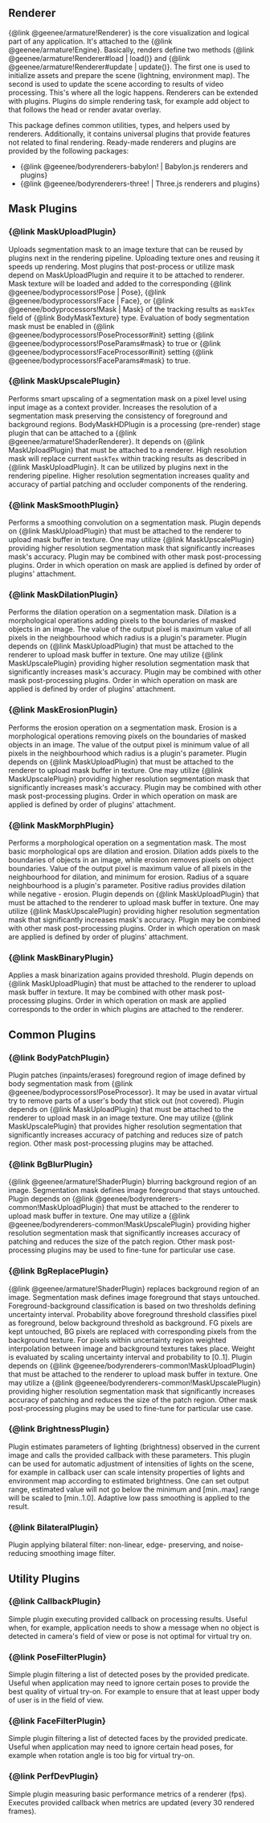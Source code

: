 ## Renderer

{@link @geenee/armature!Renderer} is the core visualization
and logical part of any application. It's attached to the
{@link @geenee/armature!Engine}. Basically, renders define
two methods {@link @geenee/armature!Renderer#load | load()}
and {@link @geenee/armature!Renderer#update | update()}. The
first one is used to initialize assets and prepare the scene
(lightning, environment map). The second is used to update
the scene according to results of video processing. This's
where all the logic happens. Renderers can be extended with
plugins. Plugins do simple rendering task, for example add
object to that follows the head or render avatar overlay.

This package defines common utilities, types, and helpers used
by renderers. Additionally, it contains universal plugins that
provide features not related to final rendering. Ready-made
renderers and plugins are provided by the following packages:
* {@link @geenee/bodyrenderers-babylon! | Babylon.js renderers and plugins}
* {@link @geenee/bodyrenderers-three! | Three.js renderers and plugins}

## Mask Plugins

### {@link MaskUploadPlugin}
Uploads segmentation mask to an image texture that can
be reused by plugins next in the rendering pipeline.
Uploading texture ones and reusing it speeds up rendering.
Most plugins that post-process or utilize mask depend on
MaskUploadPlugin and require it to be attached to renderer.
Mask texture will be loaded and added to the corresponding
{@link @geenee/bodyprocessors!Pose | Pose},
{@link @geenee/bodyprocessors!Face | Face}, or
{@link @geenee/bodyprocessors!Mask | Mask} of the tracking
results as `maskTex` field of {@link BodyMaskTexture} type.
Evaluation of body segmentation mask must be enabled in
{@link @geenee/bodyprocessors!PoseProcessor#init} setting
{@link @geenee/bodyprocessors!PoseParams#mask} to true or
{@link @geenee/bodyprocessors!FaceProcessor#init} setting
{@link @geenee/bodyprocessors!FaceParams#mask} to true.

### {@link MaskUpscalePlugin}
Performs smart upscaling of a segmentation mask on a pixel
level using input image as a context provider. Increases the
resolution of a segmentation mask preserving the consistency
of foreground and background regions. BodyMaskHDPlugin is a
processing (pre-render) stage plugin that can be attached to
a {@link @geenee/armature!ShaderRenderer}. It depends on
{@link MaskUploadPlugin} that must be attached to a renderer.
High resolution mask will replace current `maskTex` within
tracking results as described in {@link MaskUploadPlugin}.
It can be utilized by plugins next in the rendering pipeline.
Higher resolution segmentation increases quality and accuracy
of partial patching and occluder components of the rendering.

### {@link MaskSmoothPlugin}
Performs a smoothing convolution on a segmentation mask.
Plugin depends on {@link MaskUploadPlugin} that must be
attached to the renderer to upload mask buffer in texture.
One may utilize {@link MaskUpscalePlugin} providing higher
resolution segmentation mask that significantly increases
mask's accuracy. Plugin may be combined with other mask
post-processing plugins. Order in which operation on mask
are applied is defined by order of plugins' attachment.

### {@link MaskDilationPlugin}
Performs the dilation operation on a segmentation mask.
Dilation is a morphological operations adding pixels to
the boundaries of masked objects in an image. The value
of the output pixel is maximum value of all pixels in
the neighbourhood which radius is a plugin's parameter.
Plugin depends on {@link MaskUploadPlugin} that must be
attached to the renderer to upload mask buffer in texture.
One may utilize {@link MaskUpscalePlugin} providing higher
resolution segmentation mask that significantly increases
mask's accuracy. Plugin may be combined with other mask
post-processing plugins. Order in which operation on mask
are applied is defined by order of plugins' attachment.

### {@link MaskErosionPlugin}
Performs the erosion operation on a segmentation mask.
Erosion is a morphological operations removing pixels on
the boundaries of masked objects in an image. The value
of the output pixel is minimum value of all pixels in
the neighbourhood which radius is a plugin's parameter.
Plugin depends on {@link MaskUploadPlugin} that must be
attached to the renderer to upload mask buffer in texture.
One may utilize {@link MaskUpscalePlugin} providing higher
resolution segmentation mask that significantly increases
mask's accuracy. Plugin may be combined with other mask
post-processing plugins. Order in which operation on mask
are applied is defined by order of plugins' attachment.

### {@link MaskMorphPlugin}
Performs a morphological operation on a segmentation mask.
The most basic morphological ops are dilation and erosion.
Dilation adds pixels to the boundaries of objects in an
image, while erosion removes pixels on object boundaries.
Value of the output pixel is maximum value of all pixels
in the neighbourhood for dilation, and minimum for erosion.
Radius of a square neighbourhood is a plugin's parameter.
Positive radius provides dilation while negative - erosion.
Plugin depends on {@link MaskUploadPlugin} that must be
attached to the renderer to upload mask buffer in texture.
One may utilize {@link MaskUpscalePlugin} providing higher
resolution segmentation mask that significantly increases
mask's accuracy. Plugin may be combined with other mask
post-processing plugins. Order in which operation on mask
are applied is defined by order of plugins' attachment.

### {@link MaskBinaryPlugin}
Applies a mask binarization agains provided threshold.
Plugin depends on {@link MaskUploadPlugin} that must be
attached to the renderer to upload mask buffer in texture.
It may be combined with other mask post-processing plugins.
Order in which operation on mask are applied corresponds
to the order in which plugins are attached to the renderer.

## Common Plugins

### {@link BodyPatchPlugin}
Plugin patches (inpaints/erases) foreground region of image defined by
body segmentation mask from {@link @geenee/bodyprocessors!PoseProcessor}.
It may be used in avatar virtual try to remove parts of a user's body
that stick out (not covered). Plugin depends on {@link MaskUploadPlugin}
that must be attached to the renderer to upload mask in an image texture.
One may utilize {@link MaskUpscalePlugin} that provides higher resolution
segmentation that significantly increases accuracy of patching and reduces
size of patch region. Other mask post-processing plugins may be attached.

### {@link BgBlurPlugin}
{@link @geenee/armature!ShaderPlugin} blurring background region of an
image. Segmentation mask defines image foreground that stays untouched.
Plugin depends on {@link @geenee/bodyrenderers-common!MaskUploadPlugin}
that must be attached to the renderer to upload mask buffer in texture.
One may utilize a {@link @geenee/bodyrenderers-common!MaskUpscalePlugin}
providing higher resolution segmentation mask that significantly increases
accuracy of patching and reduces the size of the patch region. Other mask
post-processing plugins may be used to fine-tune for particular use case.

### {@link BgReplacePlugin}
{@link @geenee/armature!ShaderPlugin} replaces background region of an
image. Segmentation mask defines image foreground that stays untouched.
Foreground-background classification is based on two thresholds defining
uncertainty interval. Probability above foreground threshold classifies
pixel as foreground, below background threshold as background. FG pixels
are kept untouched, BG pixels are replaced with corresponding pixels from
the background texture. For pixels within uncertainty region weighted
interpolation between image and background textures takes place. Weight
is evaluated by scaling uncertainty interval and probability to [0..1].
Plugin depends on {@link @geenee/bodyrenderers-common!MaskUploadPlugin}
that must be attached to the renderer to upload mask buffer in texture.
One may utilize a {@link @geenee/bodyrenderers-common!MaskUpscalePlugin}
providing higher resolution segmentation mask that significantly increases
accuracy of patching and reduces the size of the patch region. Other mask
post-processing plugins may be used to fine-tune for particular use case.

### {@link BrightnessPlugin}
Plugin estimates parameters of lighting (brightness)
observed in the current image and calls the provided
callback with these parameters. This plugin can be
used for automatic adjustment of intensities of lights
on the scene, for example in callback user can scale
intensity properties of lights and environment map
according to estimated brightness. One can set output
range, estimated value will not go below the minimum
and [min..max] range will be scaled to [min..1.0].
Adaptive low pass smoothing is applied to the result.

### {@link BilateralPlugin}
Plugin applying bilateral filter: non-linear, edge-
preserving, and noise-reducing smoothing image filter.

## Utility Plugins

### {@link CallbackPlugin}
Simple plugin executing provided callback on processing
results. Useful when, for example, application needs to
show a message when no object is detected in camera's
field of view or pose is not optimal for virtual try on.

### {@link PoseFilterPlugin}
Simple plugin filtering a list of detected poses
by the provided predicate. Useful when application
may need to ignore certain poses to provide the best
quality of virtual try-on. For example to ensure that
at least upper body of user is in the field of view.

### {@link FaceFilterPlugin}
Simple plugin filtering a list of detected faces
by the provided predicate. Useful when application
may need to ignore certain head poses, for example
when rotation angle is too big for virtual try-on.

### {@link PerfDevPlugin}
Simple plugin measuring basic performance metrics
of a renderer (fps). Executes provided callback
when metrics are updated (every 30 rendered frames).
